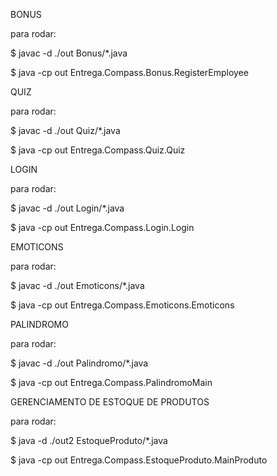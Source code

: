 BONUS


para rodar:

$ javac -d ./out  Bonus/*.java 

$ java -cp out Entrega.Compass.Bonus.RegisterEmployee 




QUIZ



para rodar:

$ javac -d ./out Quiz/*.java

$ java -cp out Entrega.Compass.Quiz.Quiz




LOGIN

para rodar:

$ javac -d ./out Login/*.java

$ java -cp out Entrega.Compass.Login.Login





EMOTICONS

para rodar:

$ javac -d ./out Emoticons/*.java

$ java -cp out Entrega.Compass.Emoticons.Emoticons




PALINDROMO

para rodar:

$ javac -d ./out Palindromo/*.java

$ java -cp out Entrega.Compass.PalindromoMain



GERENCIAMENTO DE ESTOQUE DE PRODUTOS

para rodar:

$ java -d ./out2 EstoqueProduto/*.java

$ java -cp out Entrega.Compass.EstoqueProduto.MainProduto 


